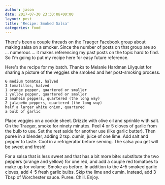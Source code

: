 ```yaml
---
author: jason
date: 2017-07-30 23:30:08+00:00
layout: post
title: 'Recipe: Smoked Salsa'
categories: food
---
```


There's been a couple threads on the [Traeger Facebook group](https://www.facebook.com/groups/93884743938/?fref=nf) about making salsa on a smoker. Since the number of posts on that group are so ... numerous ... it makes referencing my past posts on the topic hard to find. So I'm going to put my recipe here for easy future reference.

Here's the recipe for my batch. Thanks to Melanie Hardman Lilyquist for sharing a picture of the veggies she smoked and her post-smoking process.

    6 medium tomatos, halved  
    3 tomatillos, halved  
    1 orange pepper, quartered or smaller  
    1 yellow pepper, quartered or smaller  
    2 anaheim peppers, quartered (the long way)  
    2 jalapeño peppers, quartered (the long way)  
    half a larger white onion, quartered  
    a bulb of garlic

Place veggies on a cookie sheet. Drizzle with olive oil and sprinkle with salt. On the Traeger, smoke for ninety minutes. Peel 4 or 5 cloves of garlic from the bulb to use. Set the rest aside for another use (like garlic butter). Then puree in a blender, adding 2 tsp. cumin, juice of one lime. Add salt and pepper to taste. Cool in a refrigerator before serving. The salsa you get will be sweet and fresh!

For a salsa that is less sweet and that has a bit more bite: substitute the two peppers (orange and yellow) for one red, and add a couple red tomatoes to make up for volume. Smoke as before. In addition to the 4-5 smoked garlic cloves, add 4-5 fresh garlic bulbs. Skip the lime and cumin. Instead, add 3 Tbsp of Worchester sauce. Puree. Chill. Enjoy.